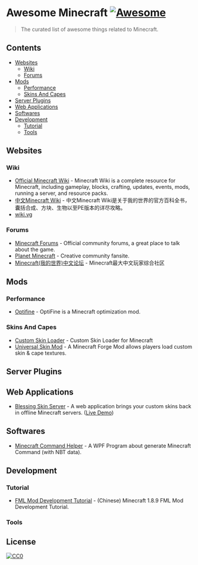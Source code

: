 # Awesome Minecraft [![Awesome](https://awesome.re/badge-flat.svg)](https://github.com/g-plane/awesome-minecraft)

> The curated list of awesome things related to Minecraft.

## Contents

- [Websites](#websites)
  - [Wiki](#wiki)
  - [Forums](#forums)
- [Mods](#mods)
  - [Performance](#performance)
  - [Skins And Capes](#skins-and-capes)
- [Server Plugins](#server-plugins)
- [Web Applications](#web-applications)
- [Softwares](#softwares)
- [Development](#development)
  - [Tutorial](#tutorial)
  - [Tools](#tools)

## Websites

### Wiki

- [Official Minecraft Wiki](https://minecraft.gamepedia.com/Minecraft_Wiki) - Minecraft Wiki is a complete resource for Minecraft, including gameplay, blocks, crafting, updates, events, mods, running a server, and resource packs.
- [中文Minecraft Wiki](https://minecraft-zh.gamepedia.com/Minecraft_Wiki) - 中文Minecraft Wiki是关于我的世界的官方百科全书，囊括合成、方块、生物以至PE版本的详尽攻略。
- [wiki.vg](http://wiki.vg/)

### Forums

- [Minecraft Forums](https://www.minecraftforum.net/) - Official community forums, a great place to talk about the game.
- [Planet Minecraft](https://www.planetminecraft.com/forums/) - Creative community fansite.
- [Minecraft(我的世界)中文论坛](http://www.mcbbs.net/) - Minecraft最大中文玩家综合社区

## Mods

### Performance

- [Optifine](https://www.optifine.net/home) - OptiFine is a Minecraft optimization mod.

### Skins And Capes

- [Custom Skin Loader](https://github.com/xfl03/MCCustomSkinLoader) - Custom Skin Loader for Minecraft
- [Universal Skin Mod](https://github.com/RecursiveG/UniSkinMod) - A Minecraft Forge Mod allows players load custom skin & cape textures.

## Server Plugins

## Web Applications

- [Blessing Skin Server](https://github.com/printempw/blessing-skin-server) - A web application brings your custom skins back in offline Minecraft servers. ([Live Demo](https://skin.prinzeugen.net/))

## Softwares

- [Minecraft Command Helper](https://github.com/IceLitty/Minecraft-Command-Helper) - A WPF Program about generate Minecraft Command (with NBT data).

## Development

### Tutorial

- [FML Mod Development Tutorial](https://fmltutor.ustc-zzzz.net/) - (Chinese) Minecraft 1.8.9 FML Mod Development Tutorial.

### Tools

## License

[![CC0](http://mirrors.creativecommons.org/presskit/buttons/88x31/svg/cc-zero.svg)](https://creativecommons.org/publicdomain/zero/1.0/)
